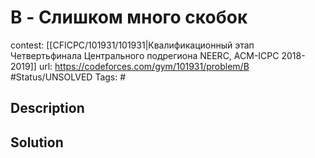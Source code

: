 # B - Слишком много скобок

contest: [[CFICPC/101931/101931|Квалификационный этап Четвертьфинала Центрального подрегиона NEERC, ACM-ICPC 2018-2019]]
url: https://codeforces.com/gym/101931/problem/B
#Status/UNSOLVED
Tags: #

## Description

## Solution

